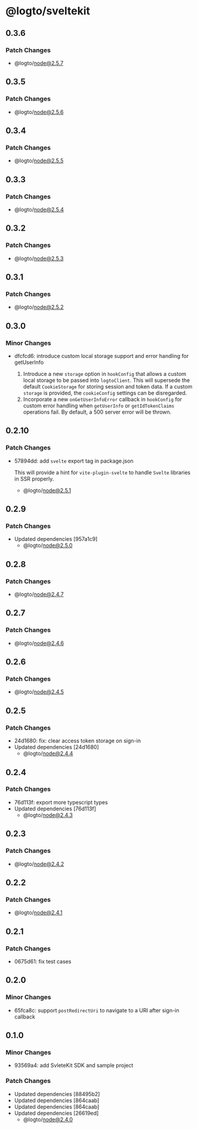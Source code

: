 # @logto/sveltekit

## 0.3.6

### Patch Changes

- @logto/node@2.5.7

## 0.3.5

### Patch Changes

- @logto/node@2.5.6

## 0.3.4

### Patch Changes

- @logto/node@2.5.5

## 0.3.3

### Patch Changes

- @logto/node@2.5.4

## 0.3.2

### Patch Changes

- @logto/node@2.5.3

## 0.3.1

### Patch Changes

- @logto/node@2.5.2

## 0.3.0

### Minor Changes

- dfcfcd6: introduce custom local storage support and error handling for getUserInfo

  1. Introduce a new `storage` option in `hookConfig` that allows a custom local storage to be passed into `logtoClient`. This will supersede the default `CookieStorage` for storing session and token data. If a custom `storage` is provided, the `cookieConfig` settings can be disregarded.
  2. Incorporate a new `onGetUserInfoError` callback in `hookConfig` for custom error handling when `getUserInfo` or `getIdTokenClaims` operations fail. By default, a 500 server error will be thrown.

## 0.2.10

### Patch Changes

- 57894dd: add `svelte` export tag in package.json

  This will provide a hint for `vite-plugin-svelte` to handle `Svelte` libraries in SSR properly.

  - @logto/node@2.5.1

## 0.2.9

### Patch Changes

- Updated dependencies [957a1c9]
  - @logto/node@2.5.0

## 0.2.8

### Patch Changes

- @logto/node@2.4.7

## 0.2.7

### Patch Changes

- @logto/node@2.4.6

## 0.2.6

### Patch Changes

- @logto/node@2.4.5

## 0.2.5

### Patch Changes

- 24d1680: fix: clear access token storage on sign-in
- Updated dependencies [24d1680]
  - @logto/node@2.4.4

## 0.2.4

### Patch Changes

- 76d113f: export more typescript types
- Updated dependencies [76d113f]
  - @logto/node@2.4.3

## 0.2.3

### Patch Changes

- @logto/node@2.4.2

## 0.2.2

### Patch Changes

- @logto/node@2.4.1

## 0.2.1

### Patch Changes

- 0675d61: fix test cases

## 0.2.0

### Minor Changes

- 65fca8c: support `postRedirectUri` to navigate to a URI after sign-in callback

## 0.1.0

### Minor Changes

- 93569a4: add SvleteKit SDK and sample project

### Patch Changes

- Updated dependencies [88495b2]
- Updated dependencies [864caab]
- Updated dependencies [864caab]
- Updated dependencies [26619ed]
  - @logto/node@2.4.0
